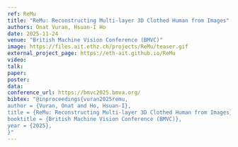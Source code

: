 ```yaml
---
ref: ReMu
title: "ReMu: Reconstructing Multi-layer 3D Clothed Human from Images"
authors: Onat Vuran, Hsuan-I Ho
date: 2025-11-24
venue: "British Machine Vision Conference (BMVC)"
image: https://files.ait.ethz.ch/projects/ReMu/teaser.gif
external_project_page: https://eth-ait.github.io/ReMu
video: 
talk: 
paper: 
poster:
data:
conference_url: https://bmvc2025.bmva.org/
bibtex: "@inproceedings{vuran2025remu,
author = {Vuran, Onat and Ho, Hsuan-I}, 
title = {ReMu: Reconstructing Multi-layer 3D Clothed Human from Images},
booktitle = {British Machine Vision Conference (BMVC)},
year = {2025},
}"
---
```

